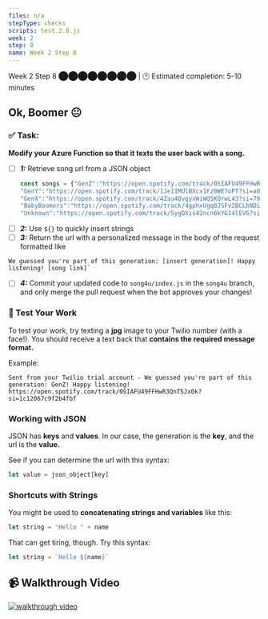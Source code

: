 ```yaml
---
files: n/a
stepType: checks
scripts: test.2.8.js
week: 2
step: 8
name: Week 2 Step 8
---
```


Week 2 Step 8 ⬤⬤⬤⬤⬤⬤⬤⬤ | 🕐 Estimated completion: 5-10 minutes
## Ok, Boomer :neutral_face:
### ✅ Task:
**Modify your Azure Function so that it texts the user back with a song.**
- [ ] ***1:*** Retrieve song url from a JSON object 
  ```js
  const songs = {"GenZ":"https://open.spotify.com/track/0SIAFU49FFHwR3QnT5Jx0k?si=1c12067c9f2b4fbf", 
  "GenY":"https://open.spotify.com/track/1Je1IMUlBXcx1Fz0WE7oPT?si=a04bbdf6ec4948b9", 
  "GenX":"https://open.spotify.com/track/4Zau4QvgyxWiWQ5KQrwL43?si=790d9e3ef2ed408d", 
  "BabyBoomers":"https://open.spotify.com/track/4gphxUgq0JSFv2BCLhNDiE?si=1abb329f2dc24f50", 
  "Unknown":"https://open.spotify.com/track/5ygDXis42ncn6kYG14lEVG?si=84b49b41d09d4d11"}
  ```
- [ ] ***2:*** Use `${}` to quickly insert strings
- [ ] ***3:*** Return the url with a personalized message in the body of the request formatted like
```
We guessed you're part of this generation: [insert generation]! Happy listening! [song link]`
```
- [ ] ***4:*** Commit your updated code to `song4u/index.js` in the `song4u` branch, and only merge the pull request when the bot approves your changes! 

### 🚧 Test Your Work
To test your work, try texting a **jpg** image to your Twilio number (with a face!). You should receive a text back that **contains the required message format.**

Example:
```
Sent from your Twilio trial account - We guessed you're part of this generation: GenZ! Happy listening! https://open.spotify.com/track/0SIAFU49FFHwR3QnT5Jx0k?si=1c12067c9f2b4fbf
```

### Working with JSON
JSON has **keys** and **values**. In our case, the generation is the **key**, and the url is the **value.**

See if you can determine the url with this syntax:
```js
let value = json_object[key]
```

### Shortcuts with Strings
You might be used to **concatenating strings and variables** like this:
```js
let string = "Hello " + name
```
That can get tiring, though. Try this syntax:
```js
let string = `Hello ${name}`
```
## 📹 Walkthrough Video
[![walkthrough video](https://img.youtube.com/vi/Tq8wxE6AcYg/0.jpg)](https://www.youtube.com/watch?v=Tq8wxE6AcYg)